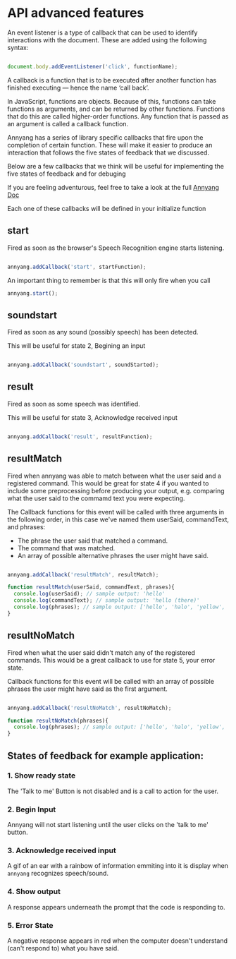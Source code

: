 # API advanced features

<!-- 
Start by showing example that is in the starter pack, bring up eliza and it's novelty, what it illuminated about humans expectations for computers/companionships

https://www.youtube.com/watch?v=RMK9AphfLco
-->

<!-- 
starting a php server
php -S localhost:8000
 -->

<!-- 
Explain front end 
  - button to start
  - indication that it is listening
  - indication that a result is processed
  - an indication if the computer can't respond
  - a way to exit the interaction
-->


<!-- So before we go any further can anyone tell me what an event listener is, what is a callback? -->

An event listener is a type of callback that can be used to identify interactions with the document. These are added using the following syntax:
```javascript

document.body.addEventListener('click', functionName);

```

A callback is a function that is to be executed after another function has finished executing — hence the name ‘call back’.

In JavaScript, functions are objects. Because of this, functions can take functions as arguments, and can be returned by other functions. Functions that do this are called higher-order functions. Any function that is passed as an argument is called a callback function.

Annyang has a series of library specific callbacks that fire upon the completion of certain function. These will make it easier to produce an interaction that follows the five states of feedback that we discussed.

<!-- You have encountered one already in the speech starter pack -->

Below are a few callbacks that we think will be useful for implementing the five states of feedback and for debuging
 
If you are feeling adventurous, feel free to take a look at the full [Annyang Doc](https://github.com/TalAter/annyang/blob/master/docs/README.md)

Each one of these callbacks will be defined in your initialize function

## start
Fired as soon as the browser's Speech Recognition engine starts listening.

```javascript

annyang.addCallback('start', startFunction);

```

An important thing to remember is that this will only fire when you call
```javascript
annyang.start();
```

## soundstart
Fired as soon as any sound (possibly speech) has been detected.

This will be useful for state 2, Begining an input

```javascript

annyang.addCallback('soundstart', soundStarted);

```

## result
Fired as soon as some speech was identified. 

This will be useful for state 3, Acknowledge received input

```javascript

annyang.addCallback('result', resultFunction);

```

## resultMatch
Fired when annyang was able to match between what the user said and a registered command. This would be great for state 4 if you wanted to include some preprocessing before producing your output, e.g. comparing what the user said to the commamd text you were expecting.

The Callback functions for this event will be called with three arguments in the following order, in this case we've named them userSaid, commandText, and phrases:

- The phrase the user said that matched a command.
- The command that was matched.
- An array of possible alternative phrases the user might have said.

```javascript

annyang.addCallback('resultMatch', resultMatch);

function resultMatch(userSaid, commandText, phrases){
  console.log(userSaid); // sample output: 'hello'
  console.log(commandText); // sample output: 'hello (there)'
  console.log(phrases); // sample output: ['hello', 'halo', 'yellow', 'polo', 'hello kitty']
}

```

## resultNoMatch
Fired when what the user said didn't match any of the registered commands. This would be a great callback to use for state 5, your error state.

Callback functions for this event will be called with an array of possible phrases the user might have said as the first argument.

```javascript

annyang.addCallback('resultNoMatch', resultNoMatch);

function resultNoMatch(phrases){
  console.log(phrases); // sample output: ['hello', 'halo', 'yellow', 'polo', 'hello kitty']
}

```

<!-- heading back to the front end lets  identify the states of feedback that are present.
-->

## States of feedback for example application:

### 1. Show ready state
The 'Talk to me' Button is not disabled and is a call to action for the user.

### 2. Begin Input
Annyang will not start listening until the user clicks on the 'talk to me' button.

### 3. Acknowledge received input
A gif of an ear with a rainbow of information emmiting into it is display when `annyang` recognizes speech/sound.

### 4. Show output
A response appears underneath the prompt that the code is responding to.

### 5. Error State
A negative response appears in red when the computer doesn't understand (can't respond to) what you have said.

<!-- So now that we know what each element of the front end does we can go back into our javascript and define some global variable for elements that we will need to access between many functions -->

<!-- Ok so first things first what do we notice is missing within our initialize function?
- annyang.start(), on the front end annyang didn't start listening until i clicked the button so, 
- lets add a click event to the button, and define a function that starts annyang -->

<!-- 
Next we want to make sure that the button is disabled after it's clicked, let's add the class .disabled in our start function
 -->

<!-- 
  Next we want to 
  show ear gif on soundstart,
  in order to do that, we add the .visible class to #listening
-->

<!--
  whats next? before we can create our generateText function we have one more step, defining the result function so that we can prompt the user to look down by revealing the arrow and populating the #input_text using insertAdjacentHTML in a for loop and adding the class .result_ready to the body

-->

<!--
  so now we have the problem that the button is still disabled, annyang hasn't stopped listening.

  lets create an abort function 
  do cover those two cases
  
  if we wan't to clear the text we should do that in the start function, because it essentially is a restart

  let's do a bit more cleanup before we get to generateText()

  what else is wrong here compared to the initial example

  gif of ear immediately appear when you click regardless of whether sound is detected.
  
  lets make sure to remove that visible class from #listening
  
  lets also take out the resultready class from the body when annyang starts to clear the arrow image

  next lets show some output,
  - two types of output, response and error
  - start with response

  generateText(two, arguments)
  var div = document.createElement('div');
  div.classList.add('message');

  div.innerHTML = text;

  output_container.appendChild(div);
  setTimeout(function(){
    div.classList.add('visible');
  }, 500)

  now what about errors,

  here is where the resultNoMatch callback is super useful, 

  we can use the same generateText function but no we can look at the second argument named error

  i can use this to set a conditional to add a second class to my message div

  error
  
  finally, the last thing we haven't done is make the stop button work.

  first we have to make sure we enable (remove disabled class) and disable it once annyang has aborted it 

  and add a click handler and tie that to the function abort();
 -->  